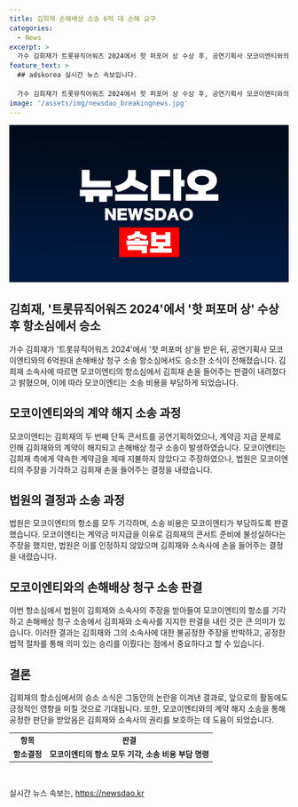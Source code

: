 ```yaml
---
title: 김희재 손해배상 소송 6억 대 손해 요구
categories:
  - News
excerpt: >
  가수 김희재가 트롯뮤직어워즈 2024에서 핫 퍼포머 상 수상 후, 공연기획사 모코이엔티와의 6억원대 손해배상 청구 소송에서 법원이 김희재 손을 들어주었다. 모코이엔티는 계약금을 약속한 기한 내 미지급으로 김희재의 콘서트가 무산되자 손해배상을 요구했는데, 항소심에서도 패소했다. 최종 판결은 김희재와 소속사의 승리로 끝났다.
feature_text: >
  ## adskorea 실시간 뉴스 속보입니다.

  가수 김희재가 트롯뮤직어워즈 2024에서 핫 퍼포머 상 수상 후, 공연기획사 모코이엔티와의 6억원대 손해배상 청구 소송에서 법원이 김희재 손을 들어주었다. 모코이엔티는 계약금을 약속한 기한 내 미지급으로 김희재의 콘서트가 무산되자 손해배상을 요구했는데, 항소심에서도 패소했다. 최종 판결은 김희재와 소속사의 승리로 끝났다.
image: '/assets/img/newsdao_breakingnews.jpg'
---
```


<p><img src="/assets/img/newsdao_breakingnews.jpg" alt="adskorea 속보" /></p>

<h2 data-ke-size="size26">김희재, '트롯뮤직어워즈 2024'에서 '핫 퍼포머 상' 수상 후 항소심에서 승소</h2>

<p data-ke-size="size16">가수 김희재가 '트롯뮤직어워즈 2024'에서 '핫 퍼포머 상'을 받은 뒤, 공연기획사 모코이엔티와의 6억원대 손해배상 청구 소송 항소심에서도 승소한 소식이 전해졌습니다. 김희재 소속사에 따르면 모코이엔티의 항소심에서 김희재 손을 들어주는 판결이 내려졌다고 밝혔으며, 이에 따라 모코이엔티는 소송 비용을 부담하게 되었습니다.</p>

<h2 data-ke-size="size26">모코이엔티와의 계약 해지 소송 과정</h2>

<p data-ke-size="size16">모코이엔티는 김희재의 두 번째 단독 콘서트를 공연기획하였으나, 계약금 지급 문제로 인해 김희재와의 계약이 해지되고 손해배상 청구 소송이 발생하였습니다. 모코이엔티는 김희재 측에게 약속한 계약금을 제때 지불하지 않았다고 주장하였으나, 법원은 모코이엔티의 주장을 기각하고 김희재 손을 들어주는 결정을 내렸습니다.</p>

<h2 data-ke-size="size26">법원의 결정과 소송 과정</h2>

<p data-ke-size="size16">법원은 모코이엔티의 항소를 모두 기각하며, 소송 비용은 모코이엔티가 부담하도록 판결했습니다. 모코이엔티는 계약금 미지급을 이유로 김희재의 콘서트 준비에 불성실하다는 주장을 했지만, 법원은 이를 인정하지 않았으며 김희재와 소속사에 손을 들어주는 결정을 내렸습니다.</p>

<h2 data-ke-size="size26">모코이엔티와의 손해배상 청구 소송 판결</h2>

<p data-ke-size="size16">이번 항소심에서 법원이 김희재와 소속사의 주장을 받아들여 모코이엔티의 항소를 기각하고 손해배상 청구 소송에서 김희재와 소속사를 지지한 판결을 내린 것은 큰 의미가 있습니다. 이러한 결과는 김희재와 그의 소속사에 대한 불공정한 주장을 반박하고, 공정한 법적 절차를 통해 의미 있는 승리를 이뤘다는 점에서 중요하다고 할 수 있습니다.</p>

<h2 data-ke-size="size26">결론</h2>

<p data-ke-size="size16">김희재의 항소심에서의 승소 소식은 그동안의 논란을 이겨낸 결과로, 앞으로의 활동에도 긍정적인 영향을 미칠 것으로 기대됩니다. 또한, 모코이엔티와의 계약 해지 소송을 통해 공정한 판단을 받았음은 김희재와 소속사의 권리를 보호하는 데 도움이 되었습니다.</p>

<table>
    <tbody>
        <tr>
            <td style="text-align: center; height: 17px;"><b>항목</b></td>
            <td style="text-align: center; height: 17px;"><b>판결</b></td>
        </tr>
        <tr>
            <td style="text-align: center; height: 17px;"><b>항소결정</b></td>
            <td style="text-align: center; height: 17px;"><b>모코이엔티의 항소 모두 기각, 소송 비용 부담 명령</b></td>
        </tr>
    </tbody>
</table>

<p data-ke-size="size16">&nbsp;</p>
실시간 뉴스 속보는, <a href="https://newsdao.kr" rel="dofollow">https://newsdao.kr</a>


